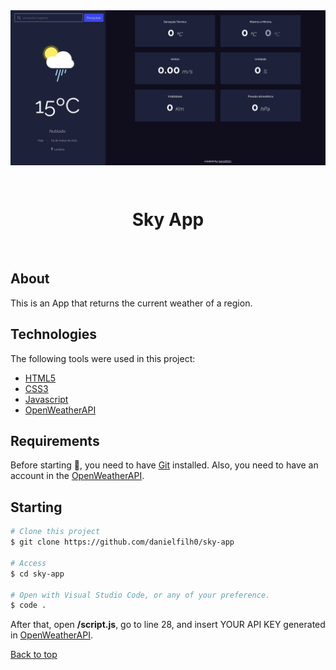 <div align="center" id="top"> 
  <img align="center" src="https://github.com/danielfilh0/sky-app/blob/master/img/print.png">

&#xa0;

  <!-- <a href="https://weatherapp.netlify.app">Demo</a> -->
</div>

<h1 align="center">Sky App</h1>

<!-- Status -->

<!-- <h4 align="center">
	🚧  Weather App 🚀 Under construction...  🚧
</h4>

<hr> -->

<br>

## About

This is an App that returns the current weather of a region.

## Technologies

The following tools were used in this project:

- [HTML5](https://developer.mozilla.org/en-US/docs/Web/Guide/HTML/HTML5)
- [CSS3](https://developer.mozilla.org/en-US/docs/Web/CSS)
- [Javascript](https://www.javascript.com/)
- [OpenWeatherAPI](https://openweathermap.org/current)

## Requirements

Before starting :checkered_flag:, you need to have [Git](https://git-scm.com) installed. Also, you need to have an account in the [OpenWeatherAPI](https://home.openweathermap.org/users/sign_up).

## Starting

```bash
# Clone this project
$ git clone https://github.com/danielfilh0/sky-app

# Access
$ cd sky-app

# Open with Visual Studio Code, or any of your preference.
$ code .

```

After that, open <strong>/script.js</strong>, go to line 28, and insert YOUR API KEY generated in [OpenWeatherAPI](https://home.openweathermap.org/api_keys).

<a href="#top">Back to top</a>
